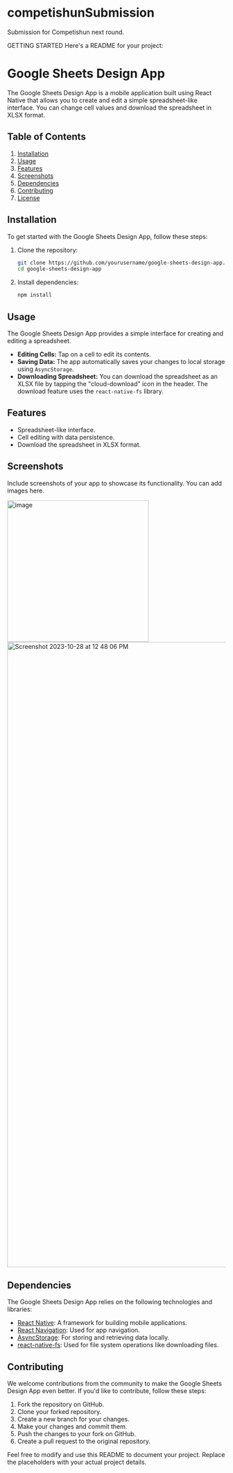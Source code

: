 # competishunSubmission
Submission for Competishun next round.

GETTING STARTED
Here's a README for your project:

# Google Sheets Design App

The Google Sheets Design App is a mobile application built using React Native that allows you to create and edit a simple spreadsheet-like interface. You can change cell values and download the spreadsheet in XLSX format.

## Table of Contents

1. [Installation](#installation)
2. [Usage](#usage)
3. [Features](#features)
4. [Screenshots](#screenshots)
5. [Dependencies](#dependencies)
6. [Contributing](#contributing)
7. [License](#license)

## Installation

To get started with the Google Sheets Design App, follow these steps:

1. Clone the repository:

   ```bash
   git clone https://github.com/yourusername/google-sheets-design-app.git
   cd google-sheets-design-app
   ```

2. Install dependencies:

   ```bash
   npm install
   ```

## Usage

The Google Sheets Design App provides a simple interface for creating and editing a spreadsheet.

- **Editing Cells:** Tap on a cell to edit its contents.
- **Saving Data:** The app automatically saves your changes to local storage using `AsyncStorage`.
- **Downloading Spreadsheet:** You can download the spreadsheet as an XLSX file by tapping the "cloud-download" icon in the header. The download feature uses the `react-native-fs` library.

## Features

- Spreadsheet-like interface.
- Cell editing with data persistence.
- Download the spreadsheet in XLSX format.

## Screenshots

Include screenshots of your app to showcase its functionality. You can add images here.

<img width="326" alt="image" src="https://github.com/Saarim-Salim/competishunSubmission/assets/20147775/5a09844c-c2eb-4e29-935a-bc1439a3ca50">
<img width="1440" alt="Screenshot 2023-10-28 at 12 48 06 PM" src="https://github.com/Saarim-Salim/competishunSubmission/assets/20147775/30ca3234-ad41-4f48-b280-eaffcf67f962">


## Dependencies

The Google Sheets Design App relies on the following technologies and libraries:

- [React Native](https://reactnative.dev/): A framework for building mobile applications.
- [React Navigation](https://reactnavigation.org/): Used for app navigation.
- [AsyncStorage](https://react-native-async-storage.github.io/async-storage/): For storing and retrieving data locally.
- [react-native-fs](https://github.com/itinance/react-native-fs): Used for file system operations like downloading files.

## Contributing

We welcome contributions from the community to make the Google Sheets Design App even better. If you'd like to contribute, follow these steps:

1. Fork the repository on GitHub.
2. Clone your forked repository.
3. Create a new branch for your changes.
4. Make your changes and commit them.
5. Push the changes to your fork on GitHub.
6. Create a pull request to the original repository.


Feel free to modify and use this README to document your project. Replace the placeholders with your actual project details.
